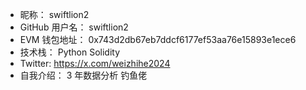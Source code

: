 - 昵称： swiftlion2
- GitHub 用户名： swiftlion2
- EVM 钱包地址： 0x743d2db67eb7ddcf6177ef53aa76e15893e1ece6
- 技术栈： Python Solidity
- Twitter: https://x.com/weizhihe2024
- 自我介绍： 3 年数据分析 钓鱼佬
